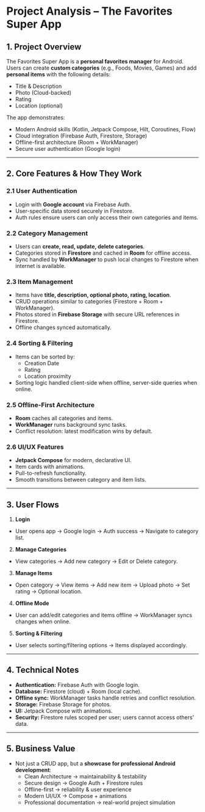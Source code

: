 # Project Analysis – The Favorites Super App

## 1. Project Overview
The Favorites Super App is a **personal favorites manager** for Android.  
Users can create **custom categories** (e.g., Foods, Movies, Games) and add **personal items** with the following details:
- Title & Description
- Photo (Cloud-backed)
- Rating
- Location (optional)

The app demonstrates:
- Modern Android skills (Kotlin, Jetpack Compose, Hilt, Coroutines, Flow)
- Cloud integration (Firebase Auth, Firestore, Storage)
- Offline-first architecture (Room + WorkManager)
- Secure user authentication (Google login)

---

## 2. Core Features & How They Work

### 2.1 User Authentication
- Login with **Google account** via Firebase Auth.
- User-specific data stored securely in Firestore.
- Auth rules ensure users can only access their own categories and items.

### 2.2 Category Management
- Users can **create, read, update, delete categories**.
- Categories stored in **Firestore** and cached in **Room** for offline access.
- Sync handled by **WorkManager** to push local changes to Firestore when internet is available.

### 2.3 Item Management
- Items have **title, description, optional photo, rating, location**.
- CRUD operations similar to categories (Firestore + Room + WorkManager).
- Photos stored in **Firebase Storage** with secure URL references in Firestore.
- Offline changes synced automatically.

### 2.4 Sorting & Filtering
- Items can be sorted by:
  - Creation Date
  - Rating
  - Location proximity
- Sorting logic handled client-side when offline, server-side queries when online.

### 2.5 Offline-First Architecture
- **Room** caches all categories and items.
- **WorkManager** runs background sync tasks.
- Conflict resolution: latest modification wins by default.

### 2.6 UI/UX Features
- **Jetpack Compose** for modern, declarative UI.
- Item cards with animations.
- Pull-to-refresh functionality.
- Smooth transitions between category and item lists.

---

## 3. User Flows
1. **Login**
  - User opens app → Google login → Auth success → Navigate to category list.
2. **Manage Categories**
  - View categories → Add new category → Edit or Delete category.
3. **Manage Items**
  - Open category → View items → Add new item → Upload photo → Set rating → Optional location.
4. **Offline Mode**
  - User can add/edit categories and items offline → WorkManager syncs changes when online.
5. **Sorting & Filtering**
  - User selects sorting/filtering options → Items displayed accordingly.

---

## 4. Technical Notes
- **Authentication:** Firebase Auth with Google login.
- **Database:** Firestore (cloud) + Room (local cache).
- **Offline sync:** WorkManager tasks handle retries and conflict resolution.
- **Storage:** Firebase Storage for photos.
- **UI:** Jetpack Compose with animations.
- **Security:** Firestore rules scoped per user; users cannot access others’ data.

---

## 5. Business Value
- Not just a CRUD app, but a **showcase for professional Android development**:
  - Clean Architecture → maintainability & testability
  - Secure design → Google Auth + Firestore rules
  - Offline-first → reliability & user experience
  - Modern UI/UX → Compose + animations
  - Professional documentation → real-world project simulation
